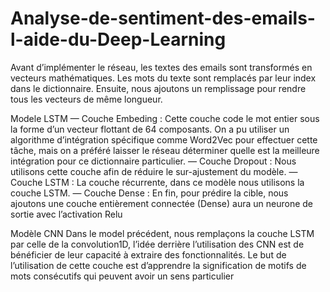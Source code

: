 # Analyse-de-sentiment-des-emails-l-aide-du-Deep-Learning
Avant d’implémenter le réseau, les textes des emails sont transformés en vecteurs
mathématiques. Les mots du texte sont remplacés par leur index dans le dictionnaire.
Ensuite, nous ajoutons un remplissage pour rendre tous les vecteurs de même longueur.

Modele  LSTM
— Couche Embeding : Cette couche code le mot entier sous la forme d’un vecteur
flottant de 64 composants. On a pu utiliser un algorithme d’intégration spécifique
comme Word2Vec pour effectuer cette tâche, mais on a préféré laisser le réseau
déterminer quelle est la meilleure intégration pour ce dictionnaire particulier.
— Couche Dropout : Nous utilisons cette couche afin de réduire le sur-ajustement
du modèle.
— Couche LSTM : La couche récurrente, dans ce modèle nous utilisons la couche
LSTM. 
— Couche Dense : En fin, pour prédire la cible, nous ajoutons une couche entièrement
connectée (Dense) aura un neurone de sortie avec l’activation Relu


Modèle CNN
Dans le model précédent, nous remplaçons la couche LSTM par celle de la convolution1D,
l’idée derrière l’utilisation des CNN est de bénéficier de leur capacité à extraire
des fonctionnalités. Le but de l’utilisation de cette couche est d’apprendre la signification
de motifs de mots consécutifs qui peuvent avoir un sens particulier
